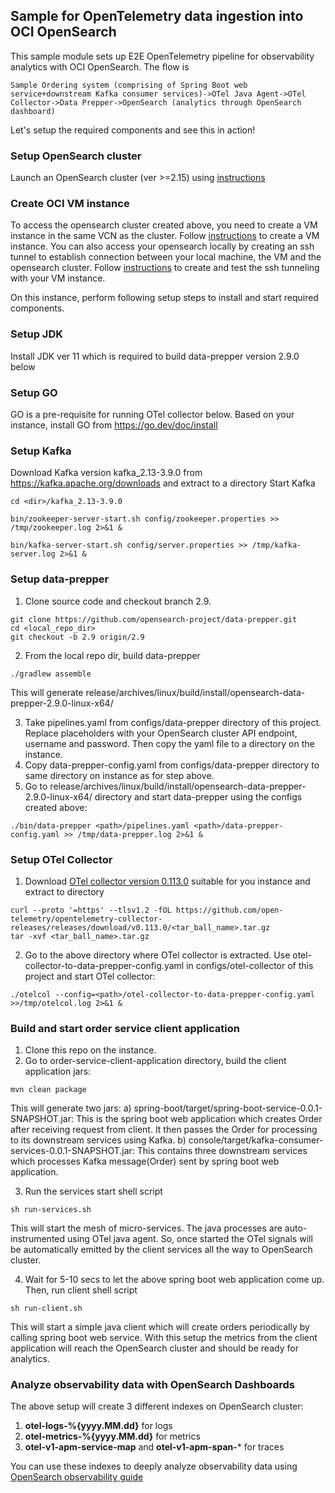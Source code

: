 ## Sample for OpenTelemetry data ingestion into OCI OpenSearch

This sample module sets up E2E OpenTelemetry pipeline for observability analytics with OCI OpenSearch. The flow is 
```
Sample Ordering system (comprising of Spring Boot web service+downstream Kafka consumer services)->OTel Java Agent->OTel Collector->Data Prepper->OpenSearch (analytics through OpenSearch dashboard)
```
Let's setup the required components and see this in action!

### Setup OpenSearch cluster

Launch an OpenSearch cluster (ver >=2.15) using [instructions](https://docs.oracle.com/en-us/iaas/Content/search-opensearch/Tasks/creatingsearchclusters.htm)

### Create OCI VM instance

To access the opensearch cluster created above, you need to create a VM instance in the same VCN as the cluster. Follow [instructions](https://docs.oracle.com/en-us/iaas/Content/Compute/Tasks/launchinginstance.htm) to create a VM instance.
You can also access your opensearch locally by creating an ssh tunnel to establish connection between your local machine, the VM and the opensearch cluster. 
Follow [instructions](https://docs.oracle.com/en/learn/oci-opensearch/index.html#task-3-test-the-connection-to-oci-search-service--opensearch-endpoint) to create and test the ssh tunneling with your VM instance.

On this instance, perform following setup steps to install and start required components.

### Setup JDK

Install JDK ver 11 which is required to build data-prepper version 2.9.0 below

### Setup GO

GO is a pre-requisite for running OTel collector below. Based on your instance, install GO from https://go.dev/doc/install

### Setup Kafka

Download Kafka version kafka_2.13-3.9.0 from https://kafka.apache.org/downloads and extract to a directory
Start Kafka
```
cd <dir>/kafka_2.13-3.9.0

bin/zookeeper-server-start.sh config/zookeeper.properties >> /tmp/zookeeper.log 2>&1 &

bin/kafka-server-start.sh config/server.properties >> /tmp/kafka-server.log 2>&1 &
```

### Setup data-prepper

1. Clone source code and checkout branch 2.9.
```
git clone https://github.com/opensearch-project/data-prepper.git
cd <local_repo_dir>
git checkout -b 2.9 origin/2.9
```
2. From the local repo dir, build data-prepper
```
./gradlew assemble
```

This will generate release/archives/linux/build/install/opensearch-data-prepper-2.9.0-linux-x64/

3. Take pipelines.yaml from configs/data-prepper directory of this project. Replace placeholders with your OpenSearch cluster API endpoint, username and password.
Then copy the yaml file to a directory on the instance. 
4. Copy data-prepper-config.yaml from configs/data-prepper directory to same directory on instance as for step above.
5. Go to release/archives/linux/build/install/opensearch-data-prepper-2.9.0-linux-x64/ directory and start data-prepper using the configs created above:

```
./bin/data-prepper <path>/pipelines.yaml <path>/data-prepper-config.yaml >> /tmp/data-prepper.log 2>&1 &
```

### Setup OTel Collector

1. Download [OTel collector version 0.113.0](https://github.com/open-telemetry/opentelemetry-collector-releases/releases/tag/v0.113.0) suitable for you instance and extract to directory
```
curl --proto '=https' --tlsv1.2 -fOL https://github.com/open-telemetry/opentelemetry-collector-releases/releases/download/v0.113.0/<tar_ball_name>.tar.gz
tar -xvf <tar_ball_name>.tar.gz
```
2. Go to the above directory where OTel collector is extracted. Use otel-collector-to-data-prepper-config.yaml in configs/otel-collector of this project 
and start OTel collector:
```
./otelcol --config=<path>/otel-collector-to-data-prepper-config.yaml >>/tmp/otelcol.log 2>&1 &
```

### Build and start order service client application
1. Clone this repo on the instance. 
2. Go to order-service-client-application directory, build the client application jars:
```
mvn clean package
```
This will generate two jars:
a) spring-boot/target/spring-boot-service-0.0.1-SNAPSHOT.jar: This is the spring boot web application which creates Order after receiving request from client.
It then passes the Order for processing to its downstream services using Kafka.
b) console/target/kafka-consumer-services-0.0.1-SNAPSHOT.jar: This contains three downstream services which processes Kafka message(Order) sent by spring boot web application.

3. Run the services start shell script
```
sh run-services.sh
```
This will start the mesh of micro-services. The java processes are auto-instrumented using OTel java agent. So, once started the OTel signals will be automatically emitted
by the client services all the way to OpenSearch cluster.

4. Wait for 5-10 secs to let the above spring boot web application come up. Then, run client shell script
```
sh run-client.sh
```
This will start a simple java client which will create orders periodically by calling spring boot web service. With this setup the metrics from the client application will reach the OpenSearch cluster and should be ready for analytics.

### Analyze observability data with OpenSearch Dashboards

The above setup will create 3 different indexes on OpenSearch cluster:
1. **otel-logs-%{yyyy.MM.dd}** for logs
2. **otel-metrics-%{yyyy.MM.dd}** for metrics
3. **otel-v1-apm-service-map** and **otel-v1-apm-span-*** for traces

You can use these indexes to deeply analyze observability data using [OpenSearch observability guide](https://opensearch.org/docs/latest/observing-your-data/)


